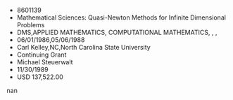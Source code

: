 
* 8601139
* Mathematical Sciences: Quasi-Newton Methods for Infinite Dimensional Problems
* DMS,APPLIED MATHEMATICS, COMPUTATIONAL MATHEMATICS, , , 
* 06/01/1986,05/06/1988
* Carl Kelley,NC,North Carolina State University
* Continuing Grant
* Michael Steuerwalt
* 11/30/1989
* USD 137,522.00

nan
